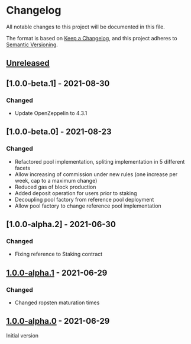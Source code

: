 # Changelog

All notable changes to this project will be documented in this file.

The format is based on [Keep a Changelog](https://keepachangelog.com/en/1.0.0/),
and this project adheres to [Semantic Versioning](https://semver.org/spec/v2.0.0.html).

## [Unreleased]

## [1.0.0-beta.1] - 2021-08-30

### Changed

-   Update OpenZeppelin to 4.3.1

## [1.0.0-beta.0] - 2021-08-23

### Changed

-   Refactored pool implementation, spliting implementation in 5 different facets
-   Allow increasing of commission under new rules (one increase per week, cap to a maximum change)
-   Reduced gas of block production
-   Added deposit operation for users prior to staking
-   Decoupling pool factory from reference pool deployment
-   Allow pool factory to change reference pool implementation

## [1.0.0-alpha.2] - 2021-06-30

### Changed

-   Fixing reference to Staking contract

## [1.0.0-alpha.1] - 2021-06-29

### Changed

-   Changed ropsten maturation times

## [1.0.0-alpha.0] - 2021-06-29

Initial version

[unreleased]: https://github.com/cartesi/pos-dlib/compare/v1.0.0-alpha.1...HEAD
[1.0.0-alpha.1]: https://github.com/cartesi/pos-dlib/compare/v1.0.0-alpha.0...v1.0.0-alpha.1
[1.0.0-alpha.0]: https://github.com/cartesi/pos-dlib/releases/tag/v1.0.0-alpha.0
